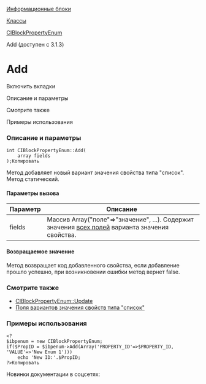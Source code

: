 [Информационные блоки](/api_help/iblock/index.php)

[Классы](/api_help/iblock/classes/index.php)

[CIBlockPropertyEnum](/api_help/iblock/classes/ciblockpropertyenum/index.php)

Add (доступен с 3.1.3)

Add
===

Включить вкладки

Описание и параметры

Смотрите также

Примеры использования

### Описание и параметры

```
int CIBlockPropertyEnum::Add(
	array fields
);Копировать
```

Метод добавляет новый вариант значения свойства типа "список". Метод статический.

#### Параметры вызова

| Параметр | Описание |
| --- | --- |
| fields | Массив Array("поле"=>"значение", ...). Содержит значения [всех полей](/api_help/iblock/fields.php#fpropertyenum) варианта значения свойства. |

#### Возвращаемое значение

Метод возвращает код добавленного свойства, если добавление прошло успешно, при возникновении ошибки метод вернет false.

### Смотрите также

* [CIBlockPropertyEnum::Update](/api_help/iblock/classes/ciblockpropertyenum/update.php)
* [Поля вариантов значения свойств типа "список"](/api_help/iblock/fields.php#fpropertyenum)

### Примеры использования

```
<?
$ibpenum = new CIBlockPropertyEnum;
if($PropID = $ibpenum->Add(Array('PROPERTY_ID'=>$PROPERTY_ID, 'VALUE'=>'New Enum 1')))
	echo 'New ID:'.$PropID;
?>Копировать
```

Новинки документации в соцсетях: